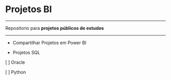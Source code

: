# Projetos BI
***
Repositorio para **projetos públicos de estudos**
***
* Compartilhar Projetos em Power BI  

* Projetos SQL  

 [ ] Oracle  

 [ ] Python  

